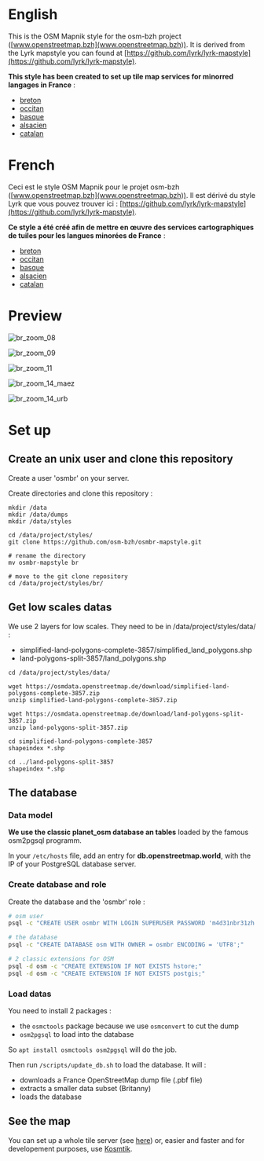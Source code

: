 # English

This is the OSM Mapnik style for the osm-bzh project ([www.openstreetmap.bzh](www.openstreetmap.bzh)).
It is derived from the Lyrk mapstyle you can found at [https://github.com/lyrk/lyrk-mapstyle](https://github.com/lyrk/lyrk-mapstyle).

**This style has been created to set up tile map services for minorred langages in France** :

* [breton](https://tile.openstreetmap.bzh/br/)
* [occitan](https://tile.openstreetmap.bzh/oc/)
* [basque](https://tile.openstreetmap.bzh/eu/)
* [alsacien](https://tile.openstreetmap.bzh/gsw/)
* [catalan](https://tile.openstreetmap.bzh/ca/)
 


# French

Ceci est le style OSM Mapnik pour le projet osm-bzh ([www.openstreetmap.bzh](www.openstreetmap.bzh)).
Il est dérivé du style Lyrk que vous pouvez trouver ici : [https://github.com/lyrk/lyrk-mapstyle](https://github.com/lyrk/lyrk-mapstyle).

**Ce style a été créé afin de mettre en œuvre des services cartographiques de tuiles pour les langues minorées de France** :

* [breton](https://tile.openstreetmap.bzh/br/)
* [occitan](https://tile.openstreetmap.bzh/oc/)
* [basque](https://tile.openstreetmap.bzh/eu/)
* [alsacien](https://tile.openstreetmap.bzh/gsw/)
* [catalan](https://tile.openstreetmap.bzh/ca/)


# Preview

![br_zoom_08](img_preview/br_zoom_08.png "br_zoom_08")

![br_zoom_09](img_preview/br_zoom_09.png "br_zoom_09")

![br_zoom_11](img_preview/br_zoom_11.png "br_zoom_11")

![br_zoom_14_maez](img_preview/br_zoom_14_maez.png "br_zoom_14_maez")

![br_zoom_14_urb](img_preview/br_zoom_14_urb.png "br_zoom_14_urb")



# Set up

## Create an unix user and clone this repository

Create a user 'osmbr' on your server.

Create directories and clone this repository :

```
mkdir /data
mkdir /data/dumps
mkdir /data/styles

cd /data/project/styles/
git clone https://github.com/osm-bzh/osmbr-mapstyle.git

# rename the directory
mv osmbr-mapstyle br

# move to the git clone repository
cd /data/project/styles/br/
```

## Get low scales datas

We use 2 layers for low scales. They need to be in /data/project/styles/data/ :

* simplified-land-polygons-complete-3857/simplified_land_polygons.shp
* land-polygons-split-3857/land_polygons.shp

```
cd /data/project/styles/data/

wget https://osmdata.openstreetmap.de/download/simplified-land-polygons-complete-3857.zip
unzip simplified-land-polygons-complete-3857.zip

wget https://osmdata.openstreetmap.de/download/land-polygons-split-3857.zip
unzip land-polygons-split-3857.zip

cd simplified-land-polygons-complete-3857
shapeindex *.shp

cd ../land-polygons-split-3857
shapeindex *.shp
```


## The database

### Data model

**We use the classic planet_osm database an tables** loaded by the famous osm2pgsql programm.

In your ```/etc/hosts``` file, add an entry for **db.openstreetmap.world**, with the IP of your PostgreSQL database server.

### Create database and role

Create the database and the 'osmbr' role : 

```bash
# osm user
psql -c "CREATE USER osmbr WITH LOGIN SUPERUSER PASSWORD 'm4d31nbr31zh';"

# the database
psql -c "CREATE DATABASE osm WITH OWNER = osmbr ENCODING = 'UTF8';"

# 2 classic extensions for OSM
psql -d osm -c "CREATE EXTENSION IF NOT EXISTS hstore;"
psql -d osm -c "CREATE EXTENSION IF NOT EXISTS postgis;"
```

### Load datas

You need to install 2 packages :
* the ```osmctools``` package because we use ```osmconvert``` to cut the dump
* ```osm2pgsql``` to load into the database

So ```apt install osmctools osm2pgsql``` will do the job.


Then run ```/scripts/update_db.sh``` to load the database.
It will :

* downloads a France OpenStreetMap dump file (.pbf file)
* extracts a smaller data subset (Britanny)
* loads the database


## See the map

You can set up a whole tile server (see [here](https://switch2osm.org/serving-tiles/)) or, easier and faster and for developement purposes, use [Kosmtik](https://github.com/kosmtik/kosmtik).



